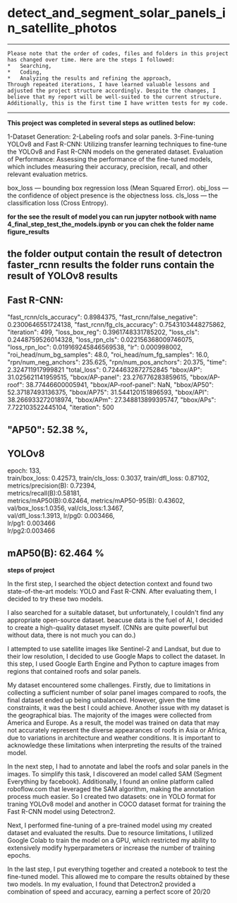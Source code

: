 # detect_and_segment_solar_panels_in_satellite_photos
---


```
Please note that the order of codes, files and folders in this project has changed over time. Here are the steps I followed:
*   Searching,
*   Coding,
*   Analyzing the results and refining the approach,
Through repeated iterations, I have learned valuable lessons and adjusted the project structure accordingly. Despite the changes, I believe that my report will be well-suited to the current structure. Additionally, this is the first time I have written tests for my code.
```



---


**This project was completed in several steps as outlined below:**

1-Dataset Generation:
2-Labeling roofs and solar panels.
3-Fine-tuning YOLOv8 and Fast R-CNN:
    Utilizing transfer learning techniques to fine-tune the YOLOv8 and Fast R-CNN models on the generated dataset.
Evaluation of Performance:
     Assessing the performance of the fine-tuned models, which includes measuring their accuracy, precision, recall, and other relevant evaluation metrics.


box_loss — bounding box regression loss (Mean Squared Error).
obj_loss — the confidence of object presence is the objectness loss.
cls_loss — the classification loss (Cross Entropy).

**for the see the result of model you can run jupyter notbook with name 4_final_step_test_the_models.ipynb**
**or you can chek the folder name figure_results**


the folder output contain the result of detectron faster_rcnn results
the folder runs contain the result of YOLOv8 results
-----------------------------------------------------------------------
Fast R-CNN:
-----------------------------------------------------------------------
"fast_rcnn/cls_accuracy": 0.8984375, 
"fast_rcnn/false_negative": 0.2300646551724138, 
"fast_rcnn/fg_cls_accuracy": 0.7543103448275862, 
"iteration": 499, 
"loss_box_reg": 0.3961748331785202, 
"loss_cls": 0.2448759526014328,
"loss_rpn_cls": 0.022156368009746075, 
"loss_rpn_loc": 0.019169245846569538, 
"lr": 0.000998002,
"roi_head/num_bg_samples": 48.0,
"roi_head/num_fg_samples": 16.0,
"rpn/num_neg_anchors": 235.625, 
"rpn/num_pos_anchors": 20.375, 
"time": 2.324711917999821
"total_loss": 0.7244632872752845
"bbox/AP": 31.025621141959515,
"bbox/AP-panel": 23.276776283859615,
"bbox/AP-roof": 38.77446600005941, 
"bbox/AP-roof-panel": NaN,
"bbox/AP50": 52.37187493136375, 
"bbox/AP75": 31.544120151896593, 
"bbox/APl": 38.266933272018974,
"bbox/APm": 27.348813899395747,
"bbox/APs": 7.722103522445104, 
"iteration": 500


"AP50": 52.38 %, 
-----------------------------------------------------------------------
YOLOv8
-----------------------------------------------------------------------
epoch:  133,   
train/box_loss:  0.42573, 
train/cls_loss:   0.3037,
train/dfl_loss:  0.87102, 
metrics/precision(B): 0.72394,  
metrics/recall(B):0.58181,  
metrics/mAP50(B):0.62464, 
metrics/mAP50-95(B):  0.43602,
val/box_loss:1.0356,
val/cls_loss:1.3467,            
val/dfl_loss:1.3913, 
lr/pg0: 0.003466,         
lr/pg1:   0.003466   
lr/pg2:0.003466

mAP50(B): 62.464 %
-----------------------------------------------------------------------

**steps of project**

In the first step, I searched the object detection context and found two state-of-the-art models: YOLO and Fast R-CNN. After evaluating them, I decided to try these two models. 

I also searched for a suitable dataset, but unfortunately, I couldn't find any appropriate open-source dataset. beacuse data is the fuel of AI, I decided to create a high-quality dataset myself.
(CNNs are quite powerful but without data, there is not much you can do.)

I attempted to use satellite images like Sentinel-2 and Landsat, but due to their low resolution, I decided to use Google Maps to collect the dataset. 
In this step, I used Google Earth Engine and Python to capture images from regions that contained roofs and solar panels.

My dataset encountered some challenges.
Firstly, due to limitations in collecting a sufficient number of solar panel images compared to roofs, the final dataset ended up being unbalanced. However, given the time constraints, it was the best I could achieve.
Another issue with my dataset is the geographical bias. The majority of the images were collected from America and Europe. As a result, the model was trained on data that may not accurately represent the diverse appearances of roofs in Asia or Africa, due to variations in architecture and weather conditions. It is important to acknowledge these limitations when interpreting the results of the trained model.

In the next step, I had to annotate and label the roofs and solar panels in the images. To simplify this task, I discovered an model called SAM (Segment Everything by facebook). Additionally, I found an online platform called roboflow.com that leveraged the SAM algorithm, making the annotation process much easier. So I created two datasets: one in YOLO format for  traning YOLOv8 model and another in COCO dataset format for training the Fast R-CNN model using Detectron2.


Next, I performed fine-tuning of a pre-trained model using my created dataset and evaluated the results. Due to resource limitations, I utilized Google Colab to train the model on a GPU, which restricted my ability to extensively modify hyperparameters or increase the number of training epochs.



In the last step, I put everything together and created a notebook to test the fine-tuned model. This allowed me to compare the results obtained by these two models. In my evaluation, I found that Detectron2 provided a combination of speed and accuracy, earning a perfect score of 20/20